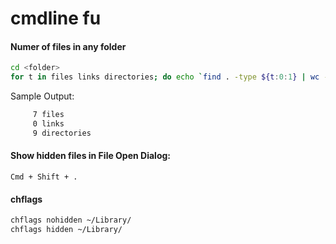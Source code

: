 # cmdline fu

#### Numer of files in any folder

```bash
cd <folder>
for t in files links directories; do echo `find . -type ${t:0:1} | wc -l` $t; done 2> /dev/null
```

Sample Output:

```bash
     7 files
     0 links
     9 directories
```

#### Show hidden files in File Open Dialog:
`Cmd + Shift + .`

#### chflags

```bash
chflags nohidden ~/Library/
chflags hidden ~/Library/
```
